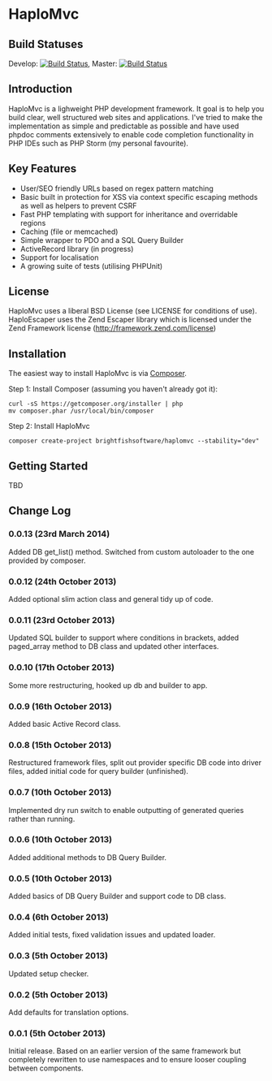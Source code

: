# HaploMvc

## Build Statuses

Develop: [![Build Status](https://travis-ci.org/BrightfishSoftware/HaploMvc.png?branch=develop)](https://travis-ci.org/BrightfishSoftware/HaploMvc), Master: [![Build Status](https://travis-ci.org/BrightfishSoftware/HaploMvc.png?branch=master)](https://travis-ci.org/BrightfishSoftware/HaploMvc)

## Introduction

HaploMvc is a lighweight PHP development framework. It goal is to help you build clear, well structured web sites and applications. I've tried to make the implementation as simple and predictable as possible and have used phpdoc comments extensively to enable code completion functionality in PHP IDEs such as PHP Storm (my personal favourite).

## Key Features

   * User/SEO friendly URLs based on regex pattern matching
   * Basic built in protection for XSS via context specific escaping methods as well as helpers to prevent CSRF
   * Fast PHP templating with support for inheritance and overridable regions
   * Caching (file or memcached)
   * Simple wrapper to PDO and a SQL Query Builder
   * ActiveRecord library (in progress)
   * Support for localisation
   * A growing suite of tests (utilising PHPUnit)

## License

HaploMvc uses a liberal BSD License (see LICENSE for conditions of use).
HaploEscaper uses the Zend Escaper library which is licensed under the Zend Framework license (http://framework.zend.com/license)

## Installation

The easiest way to install HaploMvc is via [Composer](http://getcomposer.org/).

Step 1: Install Composer (assuming you haven't already got it):

    curl -sS https://getcomposer.org/installer | php
    mv composer.phar /usr/local/bin/composer

Step 2: Install HaploMvc

    composer create-project brightfishsoftware/haplomvc --stability="dev"

## Getting Started

TBD

## Change Log

### 0.0.13 (23rd March 2014)

Added DB get_list() method. Switched from custom autoloader to the one provided by composer.

### 0.0.12 (24th October 2013)

Added optional slim action class and general tidy up of code.

### 0.0.11 (23rd October 2013)

Updated SQL builder to support where conditions in brackets, added paged_array method to DB class and updated other interfaces.

### 0.0.10 (17th October 2013)

Some more restructuring, hooked up db and builder to app.

### 0.0.9 (16th October 2013)

Added basic Active Record class.

### 0.0.8 (15th October 2013)

Restructured framework files, split out provider specific DB code into driver files, added initial code for query builder (unfinished).

### 0.0.7 (10th October 2013)

Implemented dry run switch to enable outputting of generated queries rather than running.

### 0.0.6 (10th October 2013)

Added additional methods to DB Query Builder.

### 0.0.5 (10th October 2013)

Added basics of DB Query Builder and support code to DB class.

### 0.0.4 (6th October 2013)

Added initial tests, fixed validation issues and updated loader.

### 0.0.3 (5th October 2013)

Updated setup checker.

### 0.0.2 (5th October 2013)

Add defaults for translation options.

### 0.0.1 (5th October 2013)

Initial release. Based on an earlier version of the same framework but completely rewritten to use namespaces and to ensure looser coupling between components.
